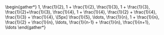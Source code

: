 \begin{gather*}
    1, \frac{1}{2}, 1 + \frac{1}{2}, \frac{1}{3}, 1 + \frac{1}{3}, \frac{1}{2}+\frac{1}{3}, \frac{1}{4}, 1 + \frac{1}{4}, \frac{1}{2} + \frac{1}{4}, \frac{1}{3} + \frac{1}{4},
    \\[5px]
    \frac{1}{5}, \ldots, \frac{1}{n}, 1 + \frac{1}{n}, \frac{1}{2} + \frac{1}{n}, \ldots, \frac{1}{n-1} + \frac{1}{n}, \frac{1}{n+1}, \ldots
\end{gather*}